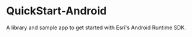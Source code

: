 QuickStart-Android
==================

A library and sample app to get started with Esri's Android Runtime SDK.